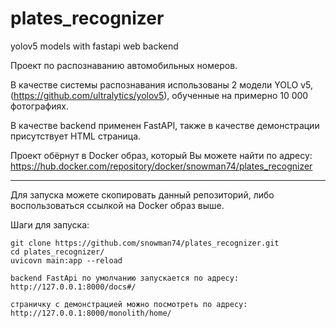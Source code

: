 # plates_recognizer
yolov5 models with fastapi web backend


Проект по распознаванию автомобильных номеров.

В качестве системы распознавания использованы 2 модели YOLO v5, (https://github.com/ultralytics/yolov5), обученные на примерно 10 000 фотографиях.

В качестве backend применен FastAPI, также в качестве демонстрации присутствует HTML страница.

Проект обёрнут в Docker образ, который Вы можете найти по адресу: https://hub.docker.com/repository/docker/snowman74/plates_recognizer

______________________________________________________________________________________________________________

Для запуска можете скопировать данный репозиторий, либо воспользоваться ссылкой на Docker образ выше.

Шаги для запуска:

    git clone https://github.com/snowman74/plates_recognizer.git
    cd plates_recognizer/
    uvicovn main:app --reload
    
    backend FastApi по умолчанию запускается по адресу:
    http://127.0.0.1:8000/docs#/
    
    страничку с демонстрацией можно посмотреть по адресу:
    http://127.0.0.1:8000/monolith/home/
    

